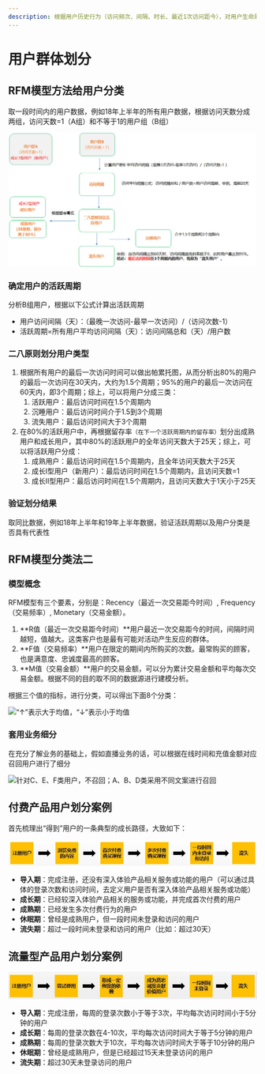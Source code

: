 ```yaml
---
description: 根据用户历史行为（访问频次、间隔、时长、最近1次访问距今），对用户生命周期进行划分，将用户划分为新用户、成长用户、成熟用户、衰退用户和流失用户等
---
```


# 用户群体划分

## RFM模型方法给用户分类

取一段时间内的用户数据，例如18年上半年的所有用户数据，根据访问天数分成两组，访问天数=1（A组）和不等于1的用户组（B组）

![&#x5982;&#x4F55;&#x7ED9;&#x7528;&#x6237;&#x5206;&#x7C7B;](../.gitbook/assets/image%20%2829%29.png)

### 确定用户的活跃周期

分析B组用户，根据以下公式计算出活跃周期

* 用户访问间隔（天）：（最晚一次访问-最早一次访问）/（访问次数-1）
* 活跃周期=所有用户平均访问间隔（天）：访问间隔总和（天）/用户数

### 二八原则划分用户类型

1. 根据所有用户的最后一次访问时间可以做出帕累托图，从而分析出80%的用户的最后一次访问在30天内，大约为1.5个周期；95%的用户的最后一次访问在60天内，即3个周期；综上，可以将用户分成三类：
   1. 活跃用户：最后访问时间在1.5个周期内
   2. 沉睡用户：最后访问时间介于1.5到3个周期
   3. 流失用户：最后访问时间大于3个周期
2. 在80%的活跃用户中，再根据留存率`（在下一个活跃周期内的留存率）`划分出成熟用户和成长用户，其中80%的活跃用户的全年访问天数大于25天；综上，可以将活跃用户分成：
   1. 成熟用户：最后访问时间在1.5个周期内，且全年访问天数大于25天
   2. 成长I型用户（新用户）：最后访问时间在1.5个周期内，且访问天数=1
   3. 成长II型用户：最后访问时间在1.5个周期内，且访问天数大于1天小于25天

### 验证划分结果

取同比数据，例如18年上半年和19年上半年数据，验证活跃周期以及用户分类是否具有代表性

## RFM模型分类法二

### 模型概念

RFM模型有三个要素，分别是：Recency（最近一次交易距今时间）, Frequency（交易频率）, Monetary（交易金额）。

1. **R值（最近一次交易距今时间）**用户最近一次交易距今的时间，间隔时间越短，值越大。这类客户也是最有可能对活动产生反应的群体。
2. **F值（交易频率）**用户在限定的期间内所购买的次数。最常购买的顾客，也是满意度、忠诚度最高的顾客。
3. **M值（交易金额）**用户的交易金额，可以分为累计交易金额和平均每次交易金额。根据不同的目的取不同的数据源进行建模分析。

根据三个值的指标，进行分类，可以得出下面8个分类：

![&#x201C;&#x2191;&#x201D;&#x8868;&#x793A;&#x5927;&#x4E8E;&#x5747;&#x503C;&#xFF0C;&#x201C;&#x2193;&#x201D;&#x8868;&#x793A;&#x5C0F;&#x4E8E;&#x5747;&#x503C;](http://image.woshipm.com/wp-files/2019/04/uMVtjTlFXW0s5UIuCoCh.png!v.jpg)

### 套用业务细分

在充分了解业务的基础上，假如直播业务的话，可以根据在线时间和充值金额对应召回用户进行了细分

![&#x9488;&#x5BF9;C&#x3001;E&#x3001;F&#x7C7B;&#x7528;&#x6237;&#xFF0C;&#x4E0D;&#x53EC;&#x56DE;&#xFF1B;A&#x3001;B&#x3001;D&#x7C7B;&#x91C7;&#x7528;&#x4E0D;&#x540C;&#x6587;&#x6848;&#x8FDB;&#x884C;&#x53EC;&#x56DE;](http://image.woshipm.com/wp-files/2019/04/KC5NIBrEGVZVfyUS4J03.png!v.jpg)

## 付费产品用户划分案例

首先梳理出“得到”用户的一条典型的成长路径，大致如下：

![](../.gitbook/assets/image%20%2817%29.png)

* **导入期**：完成注册，还没有深入体验产品相关服务或功能的用户（可以通过具体的登录次数和访问时间，去定义用户是否有深入体验产品相关服务或功能）
* **成长期**：已经较深入体验产品相关的服务或功能，并完成首次付费的用户
* **成熟期**：已经发生多次付费行为的用户
* **休眠期**：曾经是成熟用户，但一段时间未登录和访问的用户
* **流失期**：超过一段时间未登录和访问的用户（比如：超过30天）

## 流量型产品用户划分案例

![](../.gitbook/assets/image%20%2819%29.png)

* **导入期**：完成注册，每周的登录次数小于等于3次，平均每次访问时间小于5分钟的用户
* **成长期**：每周的登录次数在4-10次，平均每次访问时间大于等于5分钟的用户
* **成熟期**：每周的登录次数大于10次，平均每次访问时间大于等于10分钟的用户
* **休眠期**：曾经是成熟用户，但是已经超过15天未登录访问的用户
* **流失期**：超过30天未登录访问的用户

